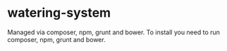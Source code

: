 watering-system
===============
Managed via composer, npm, grunt and bower.
To install you need to run composer, npm, grunt and bower.
